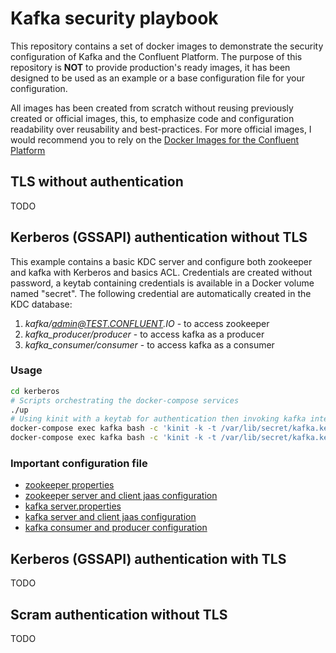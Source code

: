 # Kafka security playbook

This repository contains a set of docker images to demonstrate the security configuration of Kafka and the Confluent Platform. The purpose of this repository is **NOT** to provide production's ready images, it has been designed to be used as an example or a base configuration file for your configuration.

All images has been created from scratch without reusing previously created or official images, this, to emphasize code and configuration readability over reusability and best-practices. For more official images, I would recommend you to rely on the [Docker Images for the Confluent Platform](https://github.com/confluentinc/cp-docker-images)


## TLS without authentication
TODO

## Kerberos (GSSAPI) authentication without TLS
This example contains a basic KDC server and configure both zookeeper and kafka with Kerberos and basics ACL. Credentials are created without password, a keytab containing credentials is available in a Docker volume named "secret". The following credential are automatically created in the KDC database:
1. _kafka/admin@TEST.CONFLUENT.IO_ - to access zookeeper
2. _kafka_producer/producer_  - to access kafka as a producer
3. _kafka_consumer/consumer_  - to access kafka as a consumer

### Usage
```bash
cd kerberos
# Scripts orchestrating the docker-compose services
./up
# Using kinit with a keytab for authentication then invoking kafka interfaces
docker-compose exec kafka bash -c 'kinit -k -t /var/lib/secret/kafka.key kafka_producer/producer && kafka-console-producer --broker-list kafka:9093 --topic test --producer.config /etc/kafka/consumer.properties'
docker-compose exec kafka bash -c 'kinit -k -t /var/lib/secret/kafka.key kafka_consumer/consumer && kafka-console-consumer --bootstrap-server kafka:9093 --topic test --consumer.config /etc/kafka/consumer.properties --from-beginning'
```

### Important configuration file
* [zookeeper properties](kerberos/zookeeper/zookeeper.properties)
* [zookeeper server and client jaas configuration](kerberos/zookeeper/zookeeper.sasl.jaas.config)
* [kafka server.properties](kerberos/kafka/server.properties)
* [kafka server and client jaas configuration](kerberos/kafka/kafka.sasl.jaas.config)
* [kafka consumer and producer configuration](kerberos/kafka/consumer.properties)


## Kerberos (GSSAPI) authentication with TLS
TODO

## Scram authentication without TLS
TODO
